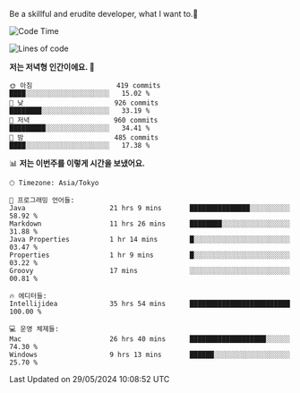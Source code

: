 Be a skillful and erudite developer, what I want to.👶

<!--START_SECTION:waka-->
![Code Time](http://img.shields.io/badge/Code%20Time-856%20hrs%2024%20mins-blue)

![Lines of code](https://img.shields.io/badge/%EC%A0%80%EB%8A%94%20%EC%97%AC%ED%83%9C%EA%B9%8C%EC%A7%80%20-2.1%20million%20%EC%A4%84%EC%9D%98%20%EC%BD%94%EB%93%9C%EB%A5%BC%20%EC%9E%91%EC%84%B1%ED%96%88%EC%96%B4%EC%9A%94.-blue)

**저는 저녁형 인간이에요. 🦉** 

```text
🌞 아침                     419 commits         ████░░░░░░░░░░░░░░░░░░░░░   15.02 % 
🌆 낮　                     926 commits         ████████░░░░░░░░░░░░░░░░░   33.19 % 
🌃 저녁                     960 commits         █████████░░░░░░░░░░░░░░░░   34.41 % 
🌙 밤　                     485 commits         ████░░░░░░░░░░░░░░░░░░░░░   17.38 % 
```


📊 **저는 이번주를 이렇게 시간을 보냈어요.** 

```text
🕑︎ Timezone: Asia/Tokyo

💬 프로그래밍 언어들: 
Java                     21 hrs 9 mins       ███████████████░░░░░░░░░░   58.92 % 
Markdown                 11 hrs 26 mins      ████████░░░░░░░░░░░░░░░░░   31.88 % 
Java Properties          1 hr 14 mins        █░░░░░░░░░░░░░░░░░░░░░░░░   03.47 % 
Properties               1 hr 9 mins         █░░░░░░░░░░░░░░░░░░░░░░░░   03.22 % 
Groovy                   17 mins             ░░░░░░░░░░░░░░░░░░░░░░░░░   00.81 % 

🔥 에디터들: 
Intellijidea             35 hrs 54 mins      █████████████████████████   100.00 % 

💻 운영 체제들: 
Mac                      26 hrs 40 mins      ███████████████████░░░░░░   74.30 % 
Windows                  9 hrs 13 mins       ██████░░░░░░░░░░░░░░░░░░░   25.70 % 
```


 Last Updated on 29/05/2024 10:08:52 UTC
<!--END_SECTION:waka-->
